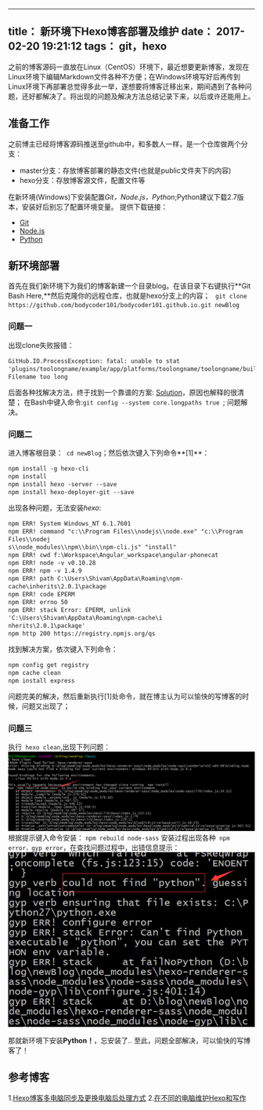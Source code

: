﻿---
title： 新环境下Hexo博客部署及维护
date： 2017-02-20 19:21:12
tags： git，hexo
---

   之前的博客源码一直放在Linux（CentOS）环境下，最近想要更新博客，发现在Linux环境下编辑Markdown文件各种不方便；在Windows环境写好后再传到Linux环境下再部署总觉得多此一举，遂想要将博客迁移出来，期间遇到了各种问题，还好都解决了。将出现的问题及解决方法总结记录下来，以后或许还能用上。
   <!-- more -->
## 准备工作
之前博主已经将博客源码推送至github中，和多数人一样，是一个仓库做两个分支：

 - master分支：存放博客部署的静态文件(也就是public文件夹下的内容)
 - hexo分支：存放博客源文件，配置文件等
 
在新环境(Windows)下安装配置*Git，Node.js，Python*;Python建议下载2.7版本，安装好后别忘了配置环境变量。
提供下载链接：

- [Git](https://github.com/waylau/git-for-win)
- [Node.js](https://nodejs.org/en/download/)
- [Python](https://www.python.org/downloads/)


## 新环境部署
首先在我们新环境下为我们的博客新建一个目录blog。在该目录下右键执行**Git Bash Here,**然后克隆你的远程仓库，也就是hexo分支上的内容；
` git clone https://github.com/bodycoder101/bodycoder101.github.io.git newBlog`
### 问题一
出现clone失败报错：
```
GitHub.IO.ProcessException: fatal: unable to stat 'plugins/toolongname/example/app/platforms/toolongname/toolongname/build/intermediates/classes/debug/org/toolongname/toolongname/toolongname$toolongname$toolongname.class': Filename too long
```
后面各种找解决方法，终于找到一个靠谱的方案: [Solution](http://ourcodeworld.com/articles/read/109/how-to-solve-filename-too-long-error-in-git-powershell-and-github-application-for-windows)，原因也解释的很清楚；
在Bash中键入命令:`git config --system core.longpaths true `; 问题解决。
### 问题二
进入博客根目录：` cd newBlog`；然后依次键入下列命令**[1]**：
```
npm install -g hexo-cli
npm install
npm install hexo -server --save
npm install hexo-deployer-git --save
```
出现各种问题，无法安装*hexo*:
```
npm ERR! System Windows_NT 6.1.7601
npm ERR! command "c:\\Program Files\\nodejs\\node.exe" "c:\\Program Files\\nodej
s\\node_modules\\npm\\bin\\npm-cli.js" "install"
npm ERR! cwd f:\Workspace\Angular_workspace\angular-phonecat
npm ERR! node -v v0.10.28
npm ERR! npm -v 1.4.9
npm ERR! path C:\Users\Shivam\AppData\Roaming\npm-cache\inherits\2.0.1\package
npm ERR! code EPERM
npm ERR! errno 50
npm ERR! stack Error: EPERM, unlink 'C:\Users\Shivam\AppData\Roaming\npm-cache\i
nherits\2.0.1\package'
npm http 200 https://registry.npmjs.org/qs
```
找到解决方案，依次键入下列命令：
```
npm config get registry
npm cache clean
npm install express
```
问题完美的解决，然后重新执行[1]处命令，就在博主认为可以愉快的写博客的时候，问题又出现了；
### 问题三
执行` hexo clean`,出现下列问题：
![](https://github.com/bodycoder101/MarkdownPhotos/blob/master/hexo_clean_error.png)
根据提示键入命令安装：
`npm rebuild node-sass`
安装过程出现各种` npm error，gyp error`，在查找问题过程中，出错信息提示：
![](https://github.com/bodycoder101/MarkdownPhotos/blob/master/could_not_find_python.png)

那就新环境下安装**Python！**，忘安装了..
至此，问题全部解决，可以愉快的写博客了！

## 参考博客
1.[Hexo博客多电脑同步及更换电脑后处理方式](http://www.lzblog.cn/2016/11/21/Hexo%E5%8D%9A%E5%AE%A2%E5%A4%9A%E7%94%B5%E8%84%91%E5%90%8C%E6%AD%A5%E5%8F%8A%E6%9B%B4%E6%8D%A2%E7%94%B5%E8%84%91%E5%90%8E%E5%A4%84%E7%90%86%E6%96%B9%E5%BC%8F/)
2.[在不同的电脑维护Hexo和写作](http://www.rvclient.com/2016/05/21/hexo-everywhere/)
 



